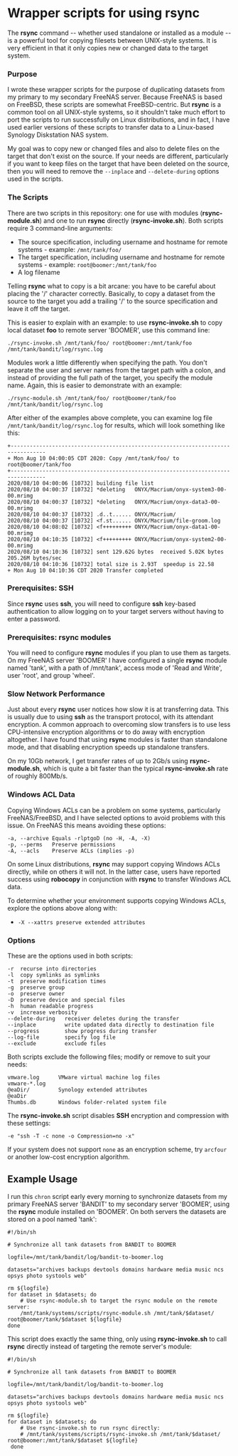 # Wrapper scripts for using rsync

The __rsync__ command -- whether used standalone or installed as a module -- is a powerful tool for copying filesets between UNIX-style systems. It is very efficient in that it only copies new or changed data to the target system.

### Purpose

I wrote these wrapper scripts for the purpose of duplicating datasets from my primary to my secondary FreeNAS server. Because FreeNAS is based on FreeBSD, these scripts are somewhat FreeBSD-centric. But __rsync__ is a common tool on all UNIX-style systems, so it shouldn't take much effort to port the scripts to run successfully on Linux distributions, and in fact, I have used earlier versions of these scripts to transfer data to a Linux-based Synology Diskstation NAS system.

My goal was to copy new or changed files and also to delete files on the target that don't exist on the source. If your needs are different, particularly if you want to keep files on the target that have been deleted on the source, then you will need to remove the `--inplace` and  `--delete-during` options used in the scripts.

### The Scripts
There are two scripts in this repository: one for use with modules (__rsync-module.sh__) and one to run __rsync__ directly (__rsync-invoke.sh__). Both scripts require 3 command-line arguments:
- The source specification, including username and hostname for remote systems - example: `/mnt/tank/foo/`
- The target specification, including username and hostname for remote systems - example: `root@boomer:/mnt/tank/foo`
- A log filename

Telling __rsync__ what to copy is a bit arcane: you have to be careful about placing the '/' character correctly. Basically, to copy a dataset from the source to the target you add a trailing '/' to the source specification and leave it off the target.

This is easier to explain with an example: to use __rsync-invoke.sh__ to copy local dataset __foo__ to remote server 'BOOMER', use this command line:

`./rsync-invoke.sh /mnt/tank/foo/ root@boomer:/mnt/tank/foo /mnt/tank/bandit/log/rsync.log`

Modules work a little differently when specifying the path. You don't separate the user and server names from the target path with a colon, and instead of providing the full path of the target, you specify the module name. Again, this is easier to demonstrate with an example:

`./rsync-module.sh /mnt/tank/foo/ root@boomer/tank/foo /mnt/tank/bandit/log/rsync.log`

After either of the examples above complete, you can examine log file `/mnt/tank/bandit/log/rsync.log` for results, which will look something like this:
```
+---------------------------------------------------------------------------------
+ Mon Aug 10 04:00:05 CDT 2020: Copy /mnt/tank/foo/ to root@boomer/tank/foo
+---------------------------------------------------------------------------------
2020/08/10 04:00:06 [10732] building file list
2020/08/10 04:00:37 [10732] *deleting   ONYX/Macrium/onyx-system3-00-00.mrimg
2020/08/10 04:00:37 [10732] *deleting   ONYX/Macrium/onyx-data3-00-00.mrimg
2020/08/10 04:00:37 [10732] .d..t...... ONYX/Macrium/
2020/08/10 04:00:37 [10732] <f.st...... ONYX/Macrium/file-groom.log
2020/08/10 04:08:02 [10732] <f+++++++++ ONYX/Macrium/onyx-data1-00-00.mrimg
2020/08/10 04:10:35 [10732] <f+++++++++ ONYX/Macrium/onyx-system2-00-00.mrimg
2020/08/10 04:10:36 [10732] sent 129.62G bytes  received 5.02K bytes  205.26M bytes/sec
2020/08/10 04:10:36 [10732] total size is 2.93T  speedup is 22.58
+ Mon Aug 10 04:10:36 CDT 2020 Transfer completed
```

### Prerequisites: SSH
Since __rsync__ uses __ssh__, you will need to configure __ssh__ key-based authentication to allow logging on to your target servers without having to enter a password.

### Prerequisites: rsync modules
You will need to configure __rsync__ modules if you plan to use them as targets. On my FreeNAS server 'BOOMER' I have configured a single __rsync__ module named 'tank', with a path of /mnt/tank', access mode of 'Read and Write', user 'root', and group 'wheel'.

### Slow Network Performance

Just about every __rsync__ user notices how slow it is at transferring data. This is usually due to using __ssh__ as the transport protocol, with its attendant encryption. A common approach to overcoming slow transfers is to use less CPU-intensive encryption algorithms or to do away with encryption altogether. I have found that using __rsync__ modules is faster than standalone mode, and that disabling encryption speeds up standalone transfers.

On my 10Gb network, I get transfer rates of up to 2Gb/s using __rsync-module.sh__, which is quite a bit faster than the typical __rsync-invoke.sh__ rate of roughly 800Mb/s.

### Windows ACL Data

Copying Windows ACLs can be a problem on some systems, particularly FreeNAS/FreeBSD, and I have selected options to avoid problems with this issue. On FreeNAS this means avoiding these options:

```
-a, --archive Equals -rlptgoD (no -H, -A, -X)
-p, --perms   Preserve permissions
-A, --acls    Preserve ACLs (implies -p)
```

On some Linux distributions, __rsync__ may support copying Windows ACLs directly, while on others it will not. In the latter case, users have reported success using __robocopy__ in conjunction with __rsync__ to transfer Windows ACL data.

To determine whether your environment supports copying Windows ACLs, explore the options above along with:
- `-X --xattrs preserve extended attributes`

### Options

These are the options used in both scripts:
```
-r  recurse into directories
-l  copy symlinks as symlinks
-t  preserve modification times
-g  preserve group
-o  preserve owner
-D  preserve device and special files
-h  human readable progress
-v  increase verbosity
--delete-during   receiver deletes during the transfer
--inplace         write updated data directly to destination file
--progress        show progress during transfer  
--log-file        specify log file
--exclude         exclude files
```
Both scripts exclude the following files; modify or remove to suit your needs:
```
vmware.log      VMware virtual machine log files
vmware-*.log
@eaDir/         Synology extended attributes
@eaDir
Thumbs.db       Windows folder-related system file
```
The __rsync-invoke.sh__ script disables __SSH__ encryption and compression with these settings:
```
-e "ssh -T -c none -o Compression=no -x"
```
If your system does not support `none` as an encryption scheme, try `arcfour` or another low-cost encryption algorithm.

## Example Usage

I run this `chron` script early every morning to synchronize datasets from my primary FreeNAS server 'BANDIT' to my secondary server 'BOOMER', using the __rsync__ module installed on 'BOOMER'. On both servers the datasets are stored on a pool named 'tank':

```
#!/bin/sh

# Synchronize all tank datasets from BANDIT to BOOMER

logfile=/mnt/tank/bandit/log/bandit-to-boomer.log

datasets="archives backups devtools domains hardware media music ncs opsys photo systools web"

rm ${logfile}
for dataset in $datasets; do
    # Use rsync-module.sh to target the rsync module on the remote server:
    /mnt/tank/systems/scripts/rsync-module.sh /mnt/tank/$dataset/ root@boomer/tank/$dataset ${logfile}
done
```

This script does exactly the same thing, only using __rsync-invoke.sh__ to call __rsync__ directly instead of targeting the remote server's module:
```
#!/bin/sh

# Synchronize all tank datasets from BANDIT to BOOMER

logfile=/mnt/tank/bandit/log/bandit-to-boomer.log

datasets="archives backups devtools domains hardware media music ncs opsys photo systools web"

rm ${logfile}
for dataset in $datasets; do
    # Use rsync-invoke.sh to run rsync directly:
    # /mnt/tank/systems/scripts/rsync-invoke.sh /mnt/tank/$dataset/ root@boomer:/mnt/tank/$dataset ${logfile}
 done
```

